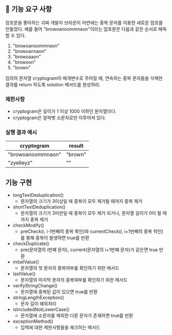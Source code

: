 ## 🚀 기능 요구 사항

암호문을 좋아하는 괴짜 개발자 브라운이 이번에는 중복 문자를 이용한 새로운 암호를 만들었다. 예를 들어 "browoanoommnaon"이라는 암호문은 다음과 같은 순서로 해독할 수 있다.

1. "browoanoommnaon"
2. "browoannaon"
3. "browoaaon"
4. "browoon"
5. "brown"

임의의 문자열 cryptogram이 매개변수로 주어질 때, 연속하는 중복 문자들을 삭제한 결과를 return 하도록 solution 메서드를 완성하라.

### 제한사항

- cryptogram은 길이가 1 이상 1000 이하인 문자열이다.
- cryptogram은 알파벳 소문자로만 이루어져 있다.

### 실행 결과 예시

| cryptogram | result |
| --- | --- |
| "browoanoommnaon" | "brown" |
| "zyelleyz" | "" |

## 기능 구현

- longTextDeduplication()
    - 문자열의 크기가 3이상일 때 중복이 모두 제거될 때까지 중복 제거
- shortTextDeduplication()
    - 문자열의 크기가 3미만일 때 중복이 모두 제거 되거나, 문자열 길이가 0이 될 때 까지 중복 제거
- checkModify()
    - preCheck(i, i-1번째의 중복 확인)와 currentCheck(i, i+1번쩨의 중복 학인)를 통해 중복이 발생하면 true를 반환
- checkDuplicate()
    - pre(문자열의 i번째 문자), current(문자열의 i+1번째 문자)가 같은면 true 반환
- initailValue()
    - 문자열의 첫 문자의 중복여부를 확인하기 위한 메서드 
- lastValue()
    - 문자열의 마지막 문자의 중복여부를 확인하기 위한 메서드
- verifyStringChange()
    - 문자열에 중복된 값이 있으면 true를 반환
- stringLengthException()
    - 문자 길이 예외처리
- isIncludedNotLowerCase()
    - 문자열에 소문자를 제외한 다른 문자가 존재하면 true를 반환
- exceptionMethod()
    - 입력에 대한 제한사항들을 체크하는 메서드